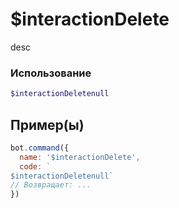 # $interactionDelete
desc
### Использование
```php
$interactionDeletenull
```

## Пример(ы)

```javascript
bot.command({
  name: '$interactionDelete',
  code: `
$interactionDeletenull`
// Возвращает: ...
})
```